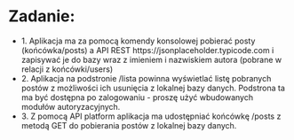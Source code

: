 <h1>Zadanie:</h1>
<ul>
  <li>1. Aplikacja ma za pomocą komendy konsolowej pobierać posty (końcówka/posts) a API REST https://jsonplaceholder.typicode.com i zapisywać je do bazy wraz z imieniem i nazwiskiem autora (pobrane w relacji z końcówki/users)</li>
  <li>2. Aplikacja na podstronie /lista powinna wyświetlać listę pobranych postów z możliwości ich usunięcia z lokalnej bazy danych. Podstrona ta ma być dostępna po zalogowaniu - proszę użyć wbudowanych modułów autoryzacyjnych.</li>
  <li>3. Z pomocą API platform aplikacja ma udostępniać końcówkę /posts z metodą GET do pobierania postów z lokalnej bazy danych.</li></li>
</ul>
